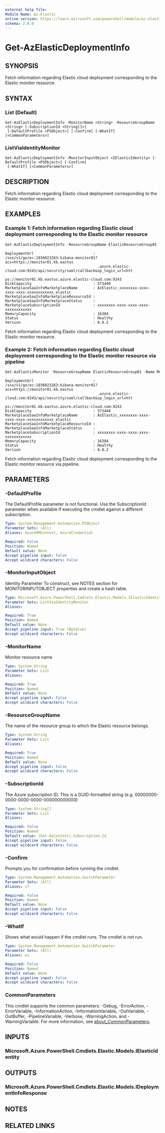 ```yaml
---
external help file:
Module Name: Az.Elastic
online version: https://learn.microsoft.com/powershell/module/az.elastic/get-azelasticdeploymentinfo
schema: 2.0.0
---
```


# Get-AzElasticDeploymentInfo

## SYNOPSIS
Fetch information regarding Elastic cloud deployment corresponding to the Elastic monitor resource.

## SYNTAX

### List (Default)
```
Get-AzElasticDeploymentInfo -MonitorName <String> -ResourceGroupName <String> [-SubscriptionId <String[]>]
 [-DefaultProfile <PSObject>] [-Confirm] [-WhatIf] [<CommonParameters>]
```

### ListViaIdentityMonitor
```
Get-AzElasticDeploymentInfo -MonitorInputObject <IElasticIdentity> [-DefaultProfile <PSObject>] [-Confirm]
 [-WhatIf] [<CommonParameters>]
```

## DESCRIPTION
Fetch information regarding Elastic cloud deployment corresponding to the Elastic monitor resource.

## EXAMPLES

### Example 1: Fetch information regarding Elastic cloud deployment corresponding to the Elastic monitor resource
```powershell
Get-AzElasticDeploymentInfo -ResourceGroupName ElasticResourceGroup01 -MonitorName Monitor01
```

```output
DeploymentUrl                           : /sso/v1/go/ec:1836023263:kibana-monitor01?acs=https://monitor01.kb.eastus
                                          .azure.elastic-cloud.com:9243/api/security/saml/callback&sp_login_url=htt
                                          ps://monitor01.kb.eastus.azure.elastic-cloud.com:9243
DiskCapacity                            : 573440
MarketplaceSaaInfoMarketplaceName       : AzElastic_xxxxxxxx-xxxx-xxxx-xxxx-xxxxxxxxxxxx_elastic
MarketplaceSaaInfoMarketplaceResourceId :
MarketplaceSaaInfoMarketplaceStatus     :
MarketplaceSubscriptionId               : xxxxxxxx-xxxx-xxxx-xxxx-xxxxxxxxxxxx
MemoryCapacity                          : 16384
Status                                  : Healthy
Version                                 : 8.8.2
```

Fetch information regarding Elastic cloud deployment corresponding to the Elastic monitor resource.

### Example 2: Fetch information regarding Elastic cloud deployment corresponding to the Elastic monitor resource via pipeline
```powershell
Get-AzElasticMonitor -ResourceGroupName ElasticResourceGroup01 -Name Monitor01 | Get-AzElasticDeploymentInfo
```

```output
DeploymentUrl                           : /sso/v1/go/ec:1836023263:kibana-monitor01?acs=https://monitor01.kb.eastus
                                          .azure.elastic-cloud.com:9243/api/security/saml/callback&sp_login_url=htt
                                          ps://monitor01.kb.eastus.azure.elastic-cloud.com:9243
DiskCapacity                            : 573440
MarketplaceSaaInfoMarketplaceName       : AzElastic_xxxxxxxx-xxxx-xxxx-xxxx-xxxxxxxxxxxx_elastic
MarketplaceSaaInfoMarketplaceResourceId :
MarketplaceSaaInfoMarketplaceStatus     :
MarketplaceSubscriptionId               : xxxxxxxx-xxxx-xxxx-xxxx-xxxxxxxxxxxx
MemoryCapacity                          : 16384
Status                                  : Healthy
Version                                 : 8.8.2
```

Fetch information regarding Elastic cloud deployment corresponding to the Elastic monitor resource via pipeline.

## PARAMETERS

### -DefaultProfile
The DefaultProfile parameter is not functional.
Use the SubscriptionId parameter when available if executing the cmdlet against a different subscription.

```yaml
Type: System.Management.Automation.PSObject
Parameter Sets: (All)
Aliases: AzureRMContext, AzureCredential

Required: False
Position: Named
Default value: None
Accept pipeline input: False
Accept wildcard characters: False
```

### -MonitorInputObject
Identity Parameter
To construct, see NOTES section for MONITORINPUTOBJECT properties and create a hash table.

```yaml
Type: Microsoft.Azure.PowerShell.Cmdlets.Elastic.Models.IElasticIdentity
Parameter Sets: ListViaIdentityMonitor
Aliases:

Required: True
Position: Named
Default value: None
Accept pipeline input: True (ByValue)
Accept wildcard characters: False
```

### -MonitorName
Monitor resource name

```yaml
Type: System.String
Parameter Sets: List
Aliases:

Required: True
Position: Named
Default value: None
Accept pipeline input: False
Accept wildcard characters: False
```

### -ResourceGroupName
The name of the resource group to which the Elastic resource belongs.

```yaml
Type: System.String
Parameter Sets: List
Aliases:

Required: True
Position: Named
Default value: None
Accept pipeline input: False
Accept wildcard characters: False
```

### -SubscriptionId
The Azure subscription ID.
This is a GUID-formatted string (e.g.
00000000-0000-0000-0000-000000000000)

```yaml
Type: System.String[]
Parameter Sets: List
Aliases:

Required: False
Position: Named
Default value: (Get-AzContext).Subscription.Id
Accept pipeline input: False
Accept wildcard characters: False
```

### -Confirm
Prompts you for confirmation before running the cmdlet.

```yaml
Type: System.Management.Automation.SwitchParameter
Parameter Sets: (All)
Aliases: cf

Required: False
Position: Named
Default value: None
Accept pipeline input: False
Accept wildcard characters: False
```

### -WhatIf
Shows what would happen if the cmdlet runs.
The cmdlet is not run.

```yaml
Type: System.Management.Automation.SwitchParameter
Parameter Sets: (All)
Aliases: wi

Required: False
Position: Named
Default value: None
Accept pipeline input: False
Accept wildcard characters: False
```

### CommonParameters
This cmdlet supports the common parameters: -Debug, -ErrorAction, -ErrorVariable, -InformationAction, -InformationVariable, -OutVariable, -OutBuffer, -PipelineVariable, -Verbose, -WarningAction, and -WarningVariable. For more information, see [about_CommonParameters](http://go.microsoft.com/fwlink/?LinkID=113216).

## INPUTS

### Microsoft.Azure.PowerShell.Cmdlets.Elastic.Models.IElasticIdentity

## OUTPUTS

### Microsoft.Azure.PowerShell.Cmdlets.Elastic.Models.IDeploymentInfoResponse

## NOTES

## RELATED LINKS

